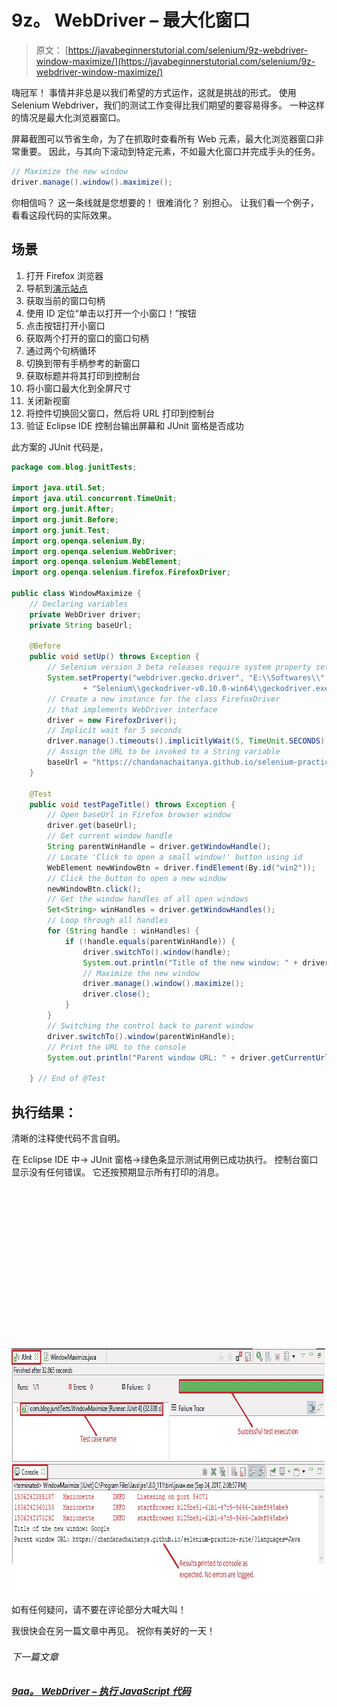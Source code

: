 # 9z。 WebDriver – 最大化窗口

> 原文： [https://javabeginnerstutorial.com/selenium/9z-webdriver-window-maximize/](https://javabeginnerstutorial.com/selenium/9z-webdriver-window-maximize/)

嗨冠军！ 事情并非总是以我们希望的方式运作，这就是挑战的形式。 使用 Selenium Webdriver，我们的测试工作变得比我们期望的要容易得多。 一种这样的情况是最大化浏览器窗口。

屏幕截图可以节省生命，为了在抓取时查看所有 Web 元素，最大化浏览器窗口非常重要。 因此，与其向下滚动到特定元素，不如最大化窗口并完成手头的任务。

```java
// Maximize the new window
driver.manage().window().maximize();
```

你相信吗？ 这一条线就是您想要的！ 很难消化？ 别担心。 让我们看一个例子，看看这段代码的实际效果。

## 场景

1.  打开 Firefox 浏览器
2.  导航到[演示站点](https://chandanachaitanya.github.io/selenium-practice-site/)
3.  获取当前的窗口句柄
4.  使用 ID 定位“单击以打开一个小窗口！”按钮
5.  点击按钮打开小窗口
6.  获取两个打开的窗口的窗口句柄
7.  通过两个句柄循环
8.  切换到带有手柄参考的新窗口
9.  获取标题并将其打印到控制台
10.  将小窗口最大化到全屏尺寸
11.  关闭新视窗
12.  将控件切换回父窗口，然后将 URL 打印到控制台
13.  验证 Eclipse IDE 控制台输出屏幕和 JUnit 窗格是否成功

此方案的 JUnit 代码是，

```java
package com.blog.junitTests;

import java.util.Set;
import java.util.concurrent.TimeUnit;
import org.junit.After;
import org.junit.Before;
import org.junit.Test;
import org.openqa.selenium.By;
import org.openqa.selenium.WebDriver;
import org.openqa.selenium.WebElement;
import org.openqa.selenium.firefox.FirefoxDriver;

public class WindowMaximize {
    // Declaring variables
    private WebDriver driver;
    private String baseUrl;

    @Before
    public void setUp() throws Exception {
        // Selenium version 3 beta releases require system property set up
        System.setProperty("webdriver.gecko.driver", "E:\\Softwares\\"
                + "Selenium\\geckodriver-v0.10.0-win64\\geckodriver.exe");
        // Create a new instance for the class FirefoxDriver
        // that implements WebDriver interface
        driver = new FirefoxDriver();
        // Implicit wait for 5 seconds
        driver.manage().timeouts().implicitlyWait(5, TimeUnit.SECONDS);
        // Assign the URL to be invoked to a String variable
        baseUrl = "https://chandanachaitanya.github.io/selenium-practice-site/";
    }

    @Test
    public void testPageTitle() throws Exception {
        // Open baseUrl in Firefox browser window
        driver.get(baseUrl);        
        // Get current window handle
        String parentWinHandle = driver.getWindowHandle();
        // Locate 'Click to open a small window!' button using id
        WebElement newWindowBtn = driver.findElement(By.id("win2"));
        // Click the button to open a new window
        newWindowBtn.click();
        // Get the window handles of all open windows
        Set<String> winHandles = driver.getWindowHandles();
        // Loop through all handles
        for (String handle : winHandles) {
            if (!handle.equals(parentWinHandle)) {
                driver.switchTo().window(handle);
                System.out.println("Title of the new window: " + driver.getTitle());
                // Maximize the new window
                driver.manage().window().maximize();
                driver.close();
            }
        }
        // Switching the control back to parent window
        driver.switchTo().window(parentWinHandle);
        // Print the URL to the console
        System.out.println("Parent window URL: " + driver.getCurrentUrl());

    } // End of @Test
```

## 执行结果：

清晰的注释使代码不言自明。

在 Eclipse IDE 中-> JUnit 窗格->绿色条显示测试用例已成功执行。 控制台窗口显示没有任何错误。 它还按预期显示所有打印的消息。

![](data:image/svg+xml,%3Csvg%20xmlns='http://www.w3.org/2000/svg'%20viewBox='0%200%20819%20391'%3E%3C/svg%3E)

<noscript><img alt="" class="alignnone size-full wp-image-12549" height="391" src="img/8747d9f868b65e6dad7be604914dd691.png" width="819"/><p>如有任何疑问，请不要在评论部分大喊大叫！</p><p>我很快会在另一篇文章中再见。 祝你有美好的一天！</p><div class="sticky-nav" style="font-size: 15px;"><div class="sticky-nav-image"></div><div class="sticky-nav-holder"><div class="sticky-nav_item"><h6 class="heading-sm">下一篇文章</h6></div><h5 class="sticky-nav_heading " style="font-size: 15px;"><a href="https://javabeginnerstutorial.com/selenium/9aa-webdriver-executing-javascript-code/" title="9aa. WebDriver – Executing JavaScript code"> 9aa。 WebDriver – 执行 JavaScript 代码</a></h5></div></div> </body> </html></noscript>